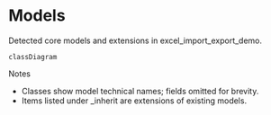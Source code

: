 # Models

Detected core models and extensions in excel_import_export_demo.

```mermaid
classDiagram
```

Notes
- Classes show model technical names; fields omitted for brevity.
- Items listed under _inherit are extensions of existing models.
